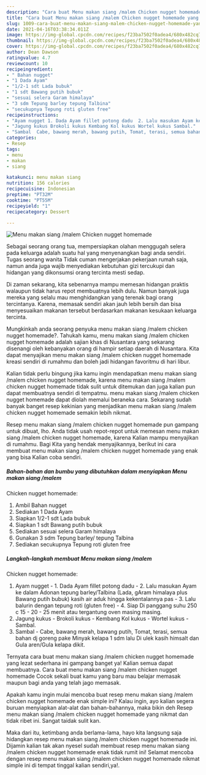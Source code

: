 ```yaml
---
description: "Cara buat Menu makan siang /malem Chicken nugget homemade yang nikmat dan Mudah Dibuat"
title: "Cara buat Menu makan siang /malem Chicken nugget homemade yang nikmat dan Mudah Dibuat"
slug: 1009-cara-buat-menu-makan-siang-malem-chicken-nugget-homemade-yang-nikmat-dan-mudah-dibuat
date: 2021-04-16T03:38:34.011Z
image: https://img-global.cpcdn.com/recipes/f23ba7502f0adea4/680x482cq70/menu-makan-siang-malem-chicken-nugget-homemade-foto-resep-utama.jpg
thumbnail: https://img-global.cpcdn.com/recipes/f23ba7502f0adea4/680x482cq70/menu-makan-siang-malem-chicken-nugget-homemade-foto-resep-utama.jpg
cover: https://img-global.cpcdn.com/recipes/f23ba7502f0adea4/680x482cq70/menu-makan-siang-malem-chicken-nugget-homemade-foto-resep-utama.jpg
author: Dean Dawson
ratingvalue: 4.7
reviewcount: 10
recipeingredient:
- " Bahan nugget"
- "1 Dada Ayam"
- "1/2-1 sdt Lada bubuk"
- "1 sdt Bawang putih bubuk"
- "sesuai selera Garam himalaya"
- "3 sdm Tepung barley tepung Talbina"
- "secukupnya Tepung roti gluten free"
recipeinstructions:
- "Ayam nugget 1. Dada Ayam fillet potong dadu  2. Lalu masukan Ayam ke dalam Adonan tepung barley/Talbina (Lada, gAram himalaya plus Bawang putih bubuk) kasih air aduk hingga kekentalannya pas 3. Lalu balurin dengan tepung roti (gluten free) 4. Siap Di panggang suhu 250 c 15 - 20 - 25 menit atau tergantung oven masing masing."
- "Jagung kukus Brokoli kukus Kembang Kol kukus Wortel kukus Sambal."
- "Sambal  Cabe, bawang merah, bawang putih, Tomat, terasi, semua bahan dj goreng pake Minyak kelapa 1 sdm lalu Di ulek kasih himsalt dan Gula aren/Gula kelapa dikit."
categories:
- Resep
tags:
- menu
- makan
- siang

katakunci: menu makan siang 
nutrition: 156 calories
recipecuisine: Indonesian
preptime: "PT32M"
cooktime: "PT55M"
recipeyield: "1"
recipecategory: Dessert

---
```



![Menu makan siang /malem
Chicken nugget homemade](https://img-global.cpcdn.com/recipes/f23ba7502f0adea4/680x482cq70/menu-makan-siang-malem-chicken-nugget-homemade-foto-resep-utama.jpg)

Sebagai seorang orang tua, mempersiapkan olahan menggugah selera pada keluarga adalah suatu hal yang menyenangkan bagi anda sendiri. Tugas seorang  wanita Tidak cuman mengerjakan pekerjaan rumah saja, namun anda juga wajib menyediakan kebutuhan gizi tercukupi dan hidangan yang dikonsumsi orang tercinta mesti sedap.

Di zaman  sekarang, kita sebenarnya mampu memesan hidangan praktis walaupun tidak harus repot membuatnya lebih dulu. Namun banyak juga mereka yang selalu mau menghidangkan yang terenak bagi orang tercintanya. Karena, memasak sendiri akan jauh lebih bersih dan bisa menyesuaikan makanan tersebut berdasarkan makanan kesukaan keluarga tercinta. 



Mungkinkah anda seorang penyuka menu makan siang /malem
chicken nugget homemade?. Tahukah kamu, menu makan siang /malem
chicken nugget homemade adalah sajian khas di Nusantara yang sekarang disenangi oleh kebanyakan orang di hampir setiap daerah di Nusantara. Kita dapat menyajikan menu makan siang /malem
chicken nugget homemade kreasi sendiri di rumahmu dan boleh jadi hidangan favoritmu di hari libur.

Kalian tidak perlu bingung jika kamu ingin mendapatkan menu makan siang /malem
chicken nugget homemade, karena menu makan siang /malem
chicken nugget homemade tidak sulit untuk ditemukan dan juga kalian pun dapat membuatnya sendiri di tempatmu. menu makan siang /malem
chicken nugget homemade dapat diolah memalui beraneka cara. Sekarang sudah banyak banget resep kekinian yang menjadikan menu makan siang /malem
chicken nugget homemade semakin lebih nikmat.

Resep menu makan siang /malem
chicken nugget homemade pun gampang untuk dibuat, lho. Anda tidak usah repot-repot untuk memesan menu makan siang /malem
chicken nugget homemade, karena Kalian mampu menyajikan di rumahmu. Bagi Kita yang hendak menyajikannya, berikut ini cara membuat menu makan siang /malem
chicken nugget homemade yang enak yang bisa Kalian coba sendiri.

<!--inarticleads1-->

##### Bahan-bahan dan bumbu yang dibutuhkan dalam menyiapkan Menu makan siang /malem
Chicken nugget homemade:

1. Ambil  Bahan nugget
1. Sediakan 1 Dada Ayam
1. Siapkan 1/2-1 sdt Lada bubuk
1. Siapkan 1 sdt Bawang putih bubuk
1. Sediakan sesuai selera Garam himalaya
1. Gunakan 3 sdm Tepung barley/ tepung Talbina
1. Sediakan secukupnya Tepung roti gluten free




<!--inarticleads2-->

##### Langkah-langkah membuat Menu makan siang /malem
Chicken nugget homemade:

1. Ayam nugget - 1. Dada Ayam fillet potong dadu  - 2. Lalu masukan Ayam ke dalam Adonan tepung barley/Talbina (Lada, gAram himalaya plus Bawang putih bubuk) kasih air aduk hingga kekentalannya pas - 3. Lalu balurin dengan tepung roti (gluten free) - 4. Siap Di panggang suhu 250 c 15 - 20 - 25 menit atau tergantung oven masing masing.
1. Jagung kukus - Brokoli kukus - Kembang Kol kukus - Wortel kukus - Sambal.
1. Sambal  - Cabe, bawang merah, bawang putih, Tomat, terasi, semua bahan dj goreng pake Minyak kelapa 1 sdm lalu Di ulek kasih himsalt dan Gula aren/Gula kelapa dikit.




Ternyata cara buat menu makan siang /malem
chicken nugget homemade yang lezat sederhana ini gampang banget ya! Kalian semua dapat membuatnya. Cara buat menu makan siang /malem
chicken nugget homemade Cocok sekali buat kamu yang baru mau belajar memasak maupun bagi anda yang telah jago memasak.

Apakah kamu ingin mulai mencoba buat resep menu makan siang /malem
chicken nugget homemade enak simple ini? Kalau ingin, ayo kalian segera buruan menyiapkan alat-alat dan bahan-bahannya, maka bikin deh Resep menu makan siang /malem
chicken nugget homemade yang nikmat dan tidak ribet ini. Sangat taidak sulit kan. 

Maka dari itu, ketimbang anda berlama-lama, hayo kita langsung saja hidangkan resep menu makan siang /malem
chicken nugget homemade ini. Dijamin kalian tak akan nyesel sudah membuat resep menu makan siang /malem
chicken nugget homemade enak tidak rumit ini! Selamat mencoba dengan resep menu makan siang /malem
chicken nugget homemade nikmat simple ini di tempat tinggal kalian sendiri,ya!.

